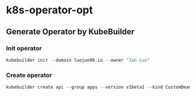 # k8s-operator-opt
## Generate Operator by KubeBuilder
### Init operator
```go
kubebuilder init --domain luojun96.io --owner "Jun Luo"
```
### Create operator
```go
kubebuilder create api --group apps --version v1beta1 --kind CustomDeamonset
```
